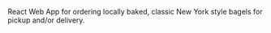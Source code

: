 React Web App for ordering locally baked, classic New York style bagels for pickup and/or delivery.
